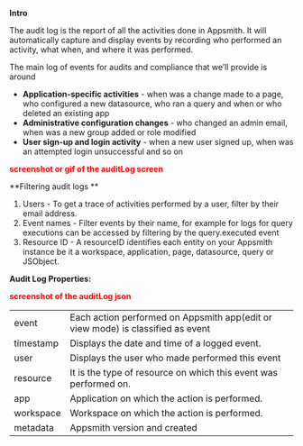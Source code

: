 **Intro**

The audit log is the report of all the activities done in Appsmith. It will automatically capture and display events by recording who performed an activity, what when, and where it was performed.

The main log of events for audits and compliance that we’ll provide is around



* **Application-specific activities** - when was a change made to a page, who configured a new datasource, who ran a query and when or who deleted an existing app
* **Administrative configuration changes** - who changed an admin email, when was a new group added or role modified
* **User sign-up and login activity** - when a new user signed up, when was an attempted login unsuccessful and so on

<p style="color: red; font-weight: bold">screenshot or gif of the auditLog screen</p>

 

**Filtering audit logs **



1. Users - To get a trace of activities performed by a user, filter by their email address.
2. Event names - Filter events by their name, for example for logs for query executions can be accessed by filtering by the query.executed event 
3. Resource ID - A resourceID identifies each entity on your Appsmith instance be it a workspace, application, page, datasource, query or JSObject.

**Audit Log Properties:**

<p style="color: red; font-weight: bold">screenshot of the auditLog json</p>

<table>
  <tr>
   <td>event
   </td>
   <td>Each action performed on Appsmith app(edit or view mode) is classified as event
   </td>
  </tr>
  <tr>
   <td>timestamp
   </td>
   <td>Displays the date and time of a logged event.
   </td>
  </tr>
  <tr>
   <td>user
   </td>
   <td>Displays the user who made performed this event
   </td>
  </tr>
  <tr>
   <td>resource
   </td>
   <td>It is the type of resource on which this event was performed on.
   </td>
  </tr>
  <tr>
   <td>app
   </td>
   <td>Application on which the action is performed.
   </td>
  </tr>
  <tr>
   <td>workspace
   </td>
   <td>Workspace on which the action is performed.
   </td>
  </tr>
  <tr>
   <td>metadata
   </td>
   <td>Appsmith version and created
   </td>
  </tr>
</table>
